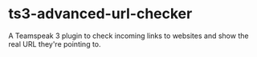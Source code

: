 # ts3-advanced-url-checker
A Teamspeak 3 plugin to check incoming links to websites and show the real URL they're pointing to.
